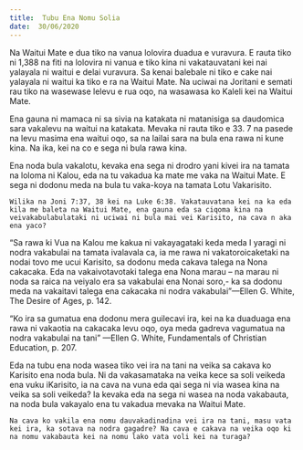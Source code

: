 ```yaml
---
title:  Tubu Ena Nomu Solia
date:  30/06/2020
---
```


Na Waitui Mate e dua tiko na vanua lolovira duadua e vuravura. E rauta tiko ni 1,388 na fiti na lolovira ni vanua e tiko kina ni vakatauvatani kei nai yalayala ni waitui e delai vuravura. Sa kenai balebale ni tiko e cake nai yalayala ni waitui ka tiko e ra na Waitui Mate. Na uciwai na Joritani e semati rau tiko na wasewase lelevu e rua oqo, na wasawasa ko Kaleli kei na Waitui Mate.

Ena gauna ni mamaca ni sa sivia na katakata ni matanisiga sa daudomica sara vakalevu na waitui na katakata. Mevaka ni rauta tiko e 33. 7 na pasede na levu masima ena waitui oqo, sa na lailai sara na bula ena rawa ni kune kina. Na ika, kei na co e sega ni bula rawa kina.

Ena noda bula vakalotu, kevaka ena sega ni drodro yani kivei ira na tamata na loloma ni Kalou, eda na tu vakadua ka mate me vaka na Waitui Mate. E sega ni dodonu meda na bula tu vaka-koya na tamata Lotu Vakarisito.

`Wilika na Joni 7:37, 38 kei na Luke 6:38. Vakatauvatana kei na ka eda kila me baleta na Waitui Mate, ena gauna eda sa ciqoma kina na veivakabulabulataki ni uciwai ni bula mai vei Karisito, na cava n aka ena yaco?`

“Sa rawa ki Vua na Kalou me kakua ni vakayagataki keda meda I yaragi ni nodra vakabulai na tamata ivalavala ca, ia me rawa ni vakatoroicaketaki na nodai tovo me ucui Karisito, sa dodonu meda cakava talega na Nona cakacaka. Eda na vakaivotavotaki talega ena Nona marau – na marau ni noda sa raica na veiyalo era sa vakabulai ena Nonai soro,- ka sa dodonu meda na vakaitavi talega ena cakacaka ni nodra vakabulai”—Ellen G. White, The Desire of Ages, p. 142.

“Ko ira sa gumatua ena dodonu mera guilecavi ira, kei na ka duaduaga ena rawa ni vakaotia na cakacaka levu oqo, oya meda gadreva vagumatua na nodra vakabulai na tani” —Ellen G. White, Fundamentals of Christian Education, p. 207.

Eda na tubu ena noda wasea tiko vei ira na tani na veika sa cakava ko Karisito ena noda bula. Ni da vakasamataka na veika kece sa soli veikeda ena vuku iKarisito, ia na cava na vuna eda qai sega ni via wasea kina na veika sa soli veikeda? Ia kevaka eda na sega ni wasea na noda vakabauta, na noda bula vakayalo ena tu vakadua mevaka na Waitui Mate.

`Na cava ko vakila ena nomu dauvakadinadina vei ira na tani, masu vata kei ira, ka sotava na nodra gagadre? Na cava e cakava na veika oqo ki na nomu vakabauta kei na nomu lako vata voli kei na turaga?`